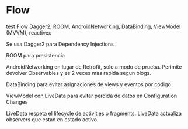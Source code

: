 # Flow
test Flow Dagger2, ROOM, AndroidNetworking, DataBinding, ViewModel (MVVM), reactivex

Se usa Dagger2 para Dependency Injections

ROOM para presistencia

AndroidNetworking en lugar de Retrofit, solo a modo de prueba. Perimite devolver Observables y es 2 veces mas rapida segun blogs.

DataBinding para evitar asignaciones de views  y eventos por codigo

ViewModel con LiveData para evitar perdida de datos en Configuration Changes

LiveData respeta el lifecycle de activities o fragments. LiveData actualiza observers que estan en estado activo.
